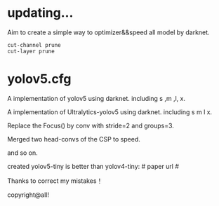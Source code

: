 # updating...

Aim to create a simple way to optimizer&&speed all model by darknet.

	cut-channel prune
	cut-layer prune

# yolov5.cfg
A implementation of yolov5 using darknet. including  s ,m ,l, x.

A implementation of Ultralytics-yolov5 using darknet. including s m l x. 

Replace the Focus() by conv with stride=2 and groups=3.

Merged two head-convs of the CSP to speed.

and so on.


created yolov5-tiny is better than yolov4-tiny: # paper url #

Thanks to correct my mistakes！

copyright@all!